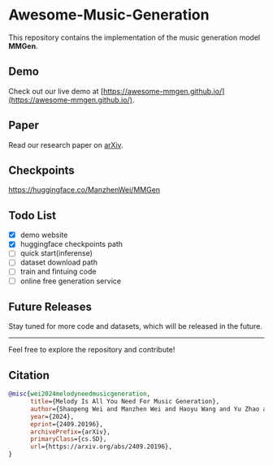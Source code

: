 # Awesome-Music-Generation

This repository contains the implementation of the music generation model **MMGen**.

## Demo
Check out our live demo at [https://awesome-mmgen.github.io/](https://awesome-mmgen.github.io/).

## Paper
Read our research paper on [arXiv](https://arxiv.org/abs/2409.20196).

## Checkpoints
https://huggingface.co/ManzhenWei/MMGen

## Todo List
- [x] demo website
- [x] huggingface checkpoints path 
- [ ] quick start(inferense)
- [ ] dataset download path 
- [ ] train and fintuing code
- [ ] online free generation service

## Future Releases
Stay tuned for more code and datasets, which will be released in the future.

---

Feel free to explore the repository and contribute!

## Citation

```bibtex
@misc{wei2024melodyneedmusicgeneration,
      title={Melody Is All You Need For Music Generation}, 
      author={Shaopeng Wei and Manzhen Wei and Haoyu Wang and Yu Zhao and Gang Kou},
      year={2024},
      eprint={2409.20196},
      archivePrefix={arXiv},
      primaryClass={cs.SD},
      url={https://arxiv.org/abs/2409.20196}, 
}
